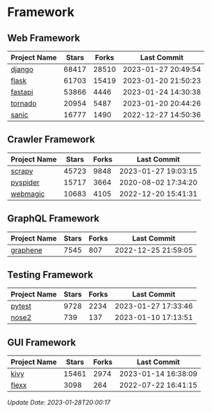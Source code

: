 # Framework

## Web Framework
| Project Name | Stars | Forks | Last Commit |
| ------------ | ----- | ----- | ----------- |
| [django](https://github.com/django/django) | 68417 | 28510 | 2023-01-27 20:49:54 |
| [flask](https://github.com/pallets/flask) | 61703 | 15419 | 2023-01-20 21:50:23 |
| [fastapi](https://github.com/tiangolo/fastapi) | 53866 | 4446 | 2023-01-24 14:30:38 |
| [tornado](https://github.com/tornadoweb/tornado) | 20954 | 5487 | 2023-01-20 20:44:26 |
| [sanic](https://github.com/sanic-org/sanic) | 16777 | 1490 | 2022-12-27 14:50:36 |

## Crawler Framework
| Project Name | Stars | Forks | Last Commit |
| ------------ | ----- | ----- | ----------- |
| [scrapy](https://github.com/scrapy/scrapy) | 45723 | 9848 | 2023-01-27 19:03:15 |
| [pyspider](https://github.com/binux/pyspider) | 15717 | 3664 | 2020-08-02 17:34:20 |
| [webmagic](https://github.com/code4craft/webmagic) | 10683 | 4105 | 2022-12-20 15:41:31 |

## GraphQL Framework
| Project Name | Stars | Forks | Last Commit |
| ------------ | ----- | ----- | ----------- |
| [graphene](https://github.com/graphql-python/graphene) | 7545 | 807 | 2022-12-25 21:59:05 |

## Testing Framework
| Project Name | Stars | Forks | Last Commit |
| ------------ | ----- | ----- | ----------- |
| [pytest](https://github.com/pytest-dev/pytest) | 9728 | 2234 | 2023-01-27 17:33:46 |
| [nose2](https://github.com/nose-devs/nose2) | 739 | 137 | 2023-01-10 17:13:51 |

## GUI Framework
| Project Name | Stars | Forks | Last Commit |
| ------------ | ----- | ----- | ----------- |
| [kivy](https://github.com/kivy/kivy) | 15461 | 2974 | 2023-01-14 16:38:09 |
| [flexx](https://github.com/flexxui/flexx) | 3098 | 264 | 2022-07-22 16:41:15 |

*Update Date: 2023-01-28T20:00:17*
